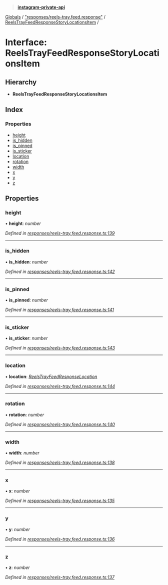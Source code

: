 > **[instagram-private-api](../README.md)**

[Globals](../README.md) / ["responses/reels-tray.feed.response"](../modules/_responses_reels_tray_feed_response_.md) / [ReelsTrayFeedResponseStoryLocationsItem](_responses_reels_tray_feed_response_.reelstrayfeedresponsestorylocationsitem.md) /

# Interface: ReelsTrayFeedResponseStoryLocationsItem

## Hierarchy

* **ReelsTrayFeedResponseStoryLocationsItem**

## Index

### Properties

* [height](_responses_reels_tray_feed_response_.reelstrayfeedresponsestorylocationsitem.md#height)
* [is_hidden](_responses_reels_tray_feed_response_.reelstrayfeedresponsestorylocationsitem.md#is_hidden)
* [is_pinned](_responses_reels_tray_feed_response_.reelstrayfeedresponsestorylocationsitem.md#is_pinned)
* [is_sticker](_responses_reels_tray_feed_response_.reelstrayfeedresponsestorylocationsitem.md#is_sticker)
* [location](_responses_reels_tray_feed_response_.reelstrayfeedresponsestorylocationsitem.md#location)
* [rotation](_responses_reels_tray_feed_response_.reelstrayfeedresponsestorylocationsitem.md#rotation)
* [width](_responses_reels_tray_feed_response_.reelstrayfeedresponsestorylocationsitem.md#width)
* [x](_responses_reels_tray_feed_response_.reelstrayfeedresponsestorylocationsitem.md#x)
* [y](_responses_reels_tray_feed_response_.reelstrayfeedresponsestorylocationsitem.md#y)
* [z](_responses_reels_tray_feed_response_.reelstrayfeedresponsestorylocationsitem.md#z)

## Properties

###  height

• **height**: *number*

*Defined in [responses/reels-tray.feed.response.ts:139](https://github.com/dilame/instagram-private-api/blob/3e16058/src/responses/reels-tray.feed.response.ts#L139)*

___

###  is_hidden

• **is_hidden**: *number*

*Defined in [responses/reels-tray.feed.response.ts:142](https://github.com/dilame/instagram-private-api/blob/3e16058/src/responses/reels-tray.feed.response.ts#L142)*

___

###  is_pinned

• **is_pinned**: *number*

*Defined in [responses/reels-tray.feed.response.ts:141](https://github.com/dilame/instagram-private-api/blob/3e16058/src/responses/reels-tray.feed.response.ts#L141)*

___

###  is_sticker

• **is_sticker**: *number*

*Defined in [responses/reels-tray.feed.response.ts:143](https://github.com/dilame/instagram-private-api/blob/3e16058/src/responses/reels-tray.feed.response.ts#L143)*

___

###  location

• **location**: *[ReelsTrayFeedResponseLocation](_responses_reels_tray_feed_response_.reelstrayfeedresponselocation.md)*

*Defined in [responses/reels-tray.feed.response.ts:144](https://github.com/dilame/instagram-private-api/blob/3e16058/src/responses/reels-tray.feed.response.ts#L144)*

___

###  rotation

• **rotation**: *number*

*Defined in [responses/reels-tray.feed.response.ts:140](https://github.com/dilame/instagram-private-api/blob/3e16058/src/responses/reels-tray.feed.response.ts#L140)*

___

###  width

• **width**: *number*

*Defined in [responses/reels-tray.feed.response.ts:138](https://github.com/dilame/instagram-private-api/blob/3e16058/src/responses/reels-tray.feed.response.ts#L138)*

___

###  x

• **x**: *number*

*Defined in [responses/reels-tray.feed.response.ts:135](https://github.com/dilame/instagram-private-api/blob/3e16058/src/responses/reels-tray.feed.response.ts#L135)*

___

###  y

• **y**: *number*

*Defined in [responses/reels-tray.feed.response.ts:136](https://github.com/dilame/instagram-private-api/blob/3e16058/src/responses/reels-tray.feed.response.ts#L136)*

___

###  z

• **z**: *number*

*Defined in [responses/reels-tray.feed.response.ts:137](https://github.com/dilame/instagram-private-api/blob/3e16058/src/responses/reels-tray.feed.response.ts#L137)*